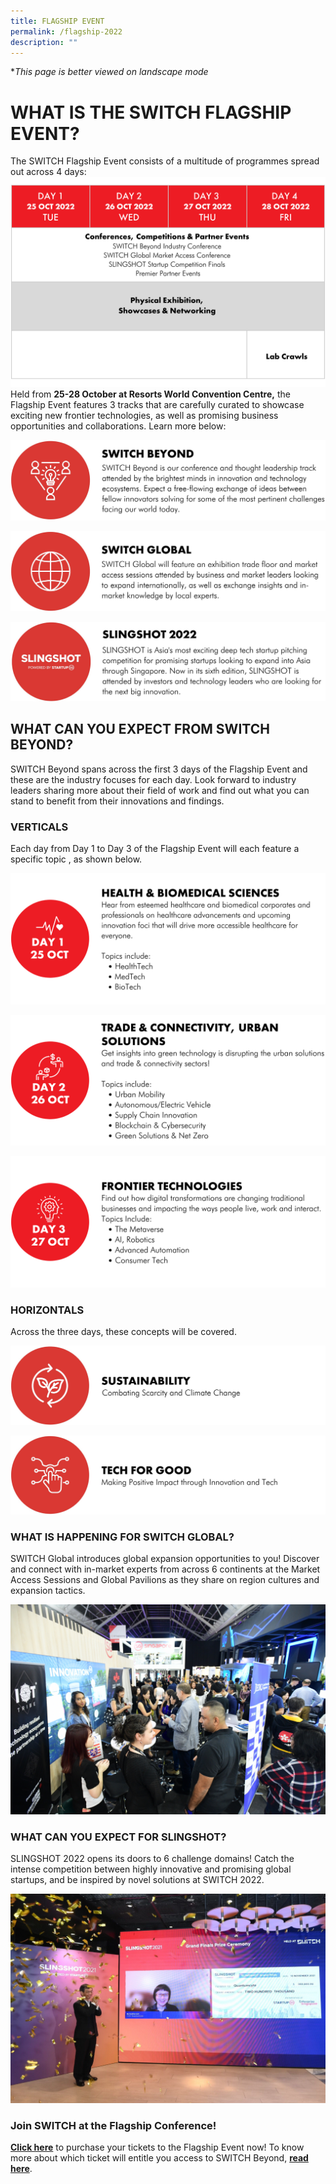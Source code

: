 ```yaml
---
title: FLAGSHIP EVENT
permalink: /flagship-2022
description: ""
---
```

**This page is better viewed on landscape mode*
# **WHAT IS THE SWITCH FLAGSHIP EVENT?**
The SWITCH Flagship Event consists of a multitude of programmes spread out across 4 days: 
![](/images/SWITCH%202022%20Landing%20Page/SWITCH%20EVENT%20OVERVIEW%20.png)
Held from **25-28 October at Resorts World Convention Centre,** the Flagship Event features 3 tracks that are carefully curated to showcase exciting new frontier technologies, as well as promising business opportunities and collaborations. Learn more below:

![](/images/SWITCH%202022%20Landing%20Page/SWITCH%20BEYOND.jpeg)

![](/images/SWITCH%202022%20Landing%20Page/SWITCH%20GLOBAL.jpeg)

![](/images/SWITCH%202022%20Landing%20Page/SLINGSHOT.jpeg)
## **WHAT CAN YOU EXPECT FROM SWITCH BEYOND?**
SWITCH Beyond spans across the first 3 days of the Flagship Event and these are the industry focuses for each day. Look forward to industry leaders sharing more about their field of work and find out what you can stand to benefit from their innovations and findings.

###  **VERTICALS**
Each day from Day 1 to Day 3 of the Flagship Event will each feature a specific topic , as shown below. 

![](/images/SWITCH%202022%20Landing%20Page/HEALTH%20&%20BIOMED.png)

![](/images/SWITCH%202022%20Landing%20Page/TRADE%20&%20CONNECTIVITY.png)

![](/images/SWITCH%202022%20Landing%20Page/FRONTIER%20TECHNOLOGIES.png)

### **HORIZONTALS**
Across the three days, these concepts will be covered.

![](/images/SWITCH%202022%20Landing%20Page/SUSTAINABILITY.jpeg)

![](/images/SWITCH%202022%20Landing%20Page/TECH%20FOR%20GOOD.jpeg)


### **WHAT IS HAPPENING FOR SWITCH GLOBAL?**
SWITCH Global introduces global expansion opportunities to you! Discover and connect with in-market experts from across 6 continents at the Market Access Sessions and Global Pavilions as they share on region cultures and expansion tactics. 

![SWITCH Global](/images/SWITCH%20Global%203.JPG)
### **WHAT CAN YOU EXPECT FOR SLINGSHOT?**
SLINGSHOT 2022 opens its doors to 6 challenge domains! Catch the intense competition between highly innovative and promising global startups, and be inspired by novel solutions at SWITCH 2022.

![SLINGSHOT ](/images/slingshot_2021_winner_quantumcyte_web.jpeg)
### **Join SWITCH at the Flagship Conference!**
**[Click here](https://community.switchsg.org/register)** to purchase your tickets to the Flagship Event now! 
To know more about which ticket will entitle you access to SWITCH Beyond, **[read here](https://enterprisesg-switch-staging.netlify.app/tickets)**.